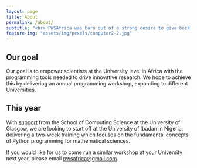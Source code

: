 ```yaml
---
layout: page
title: About
permalink: /about/
subtitle: "<hr> PWSAfrica was born out of a strong desire to give back, to inspire, and to empower."
feature-img: "assets/img/pexels/computer2-2.jpg"
---
```


## Our goal
Our goal is to empower scientists at the University level in Africa with the programming tools needed to drive innovative research. We hope to achieve this by delivering an annual programming workshop, expanding to different Universities.

## This year
With [support](https://www.gla.ac.uk/schools/computing/internationalpartners/internationaloutreach/) from the School of Computing Science at the University of Glasgow, we are looking to start off at the University of Ibadan in Nigeria, delivering a two-week training which focuses on the fundamental concepts of Python programming for mathematical sciences.

If you would like for us to come run a similar workshop at your University next year, please email <emph> pwsafrica@gmail.com</emph>.
 
